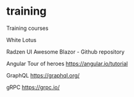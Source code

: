 # training
Training courses

White Lotus

Radzen UI
Awesome Blazor - Github repository

Angular Tour of heroes
https://angular.io/tutorial

GraphQL
https://graphql.org/

gRPC
https://grpc.io/

